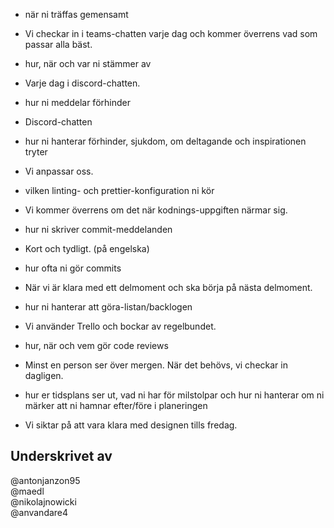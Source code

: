 - när ni träffas gemensamt
- Vi checkar in i teams-chatten varje dag och kommer överrens vad som passar alla bäst.
  <br>

- hur, när och var ni stämmer av
- Varje dag i discord-chatten.
  <br>

- hur ni meddelar förhinder
- Discord-chatten
  <br>

- hur ni hanterar förhinder, sjukdom, om deltagande och inspirationen tryter
- Vi anpassar oss.
  <br>

- vilken linting- och prettier-konfiguration ni kör
- Vi kommer överrens om det när kodnings-uppgiften närmar sig.
  <br>

- hur ni skriver commit-meddelanden
- Kort och tydligt. (på engelska)
  <br>

- hur ofta ni gör commits
- När vi är klara med ett delmoment och ska börja på nästa delmoment.
  <br>

- hur ni hanterar att göra-listan/backlogen
- Vi använder Trello och bockar av regelbundet.
  <br>

- hur, när och vem gör code reviews
- Minst en person ser över mergen. När det behövs, vi checkar in dagligen.
  <br>

- hur er tidsplans ser ut, vad ni har för milstolpar och hur ni hanterar om ni märker att ni hamnar efter/före i planeringen
- Vi siktar på att vara klara med designen tills fredag.
  <br>

## Underskrivet av

@antonjanzon95 <br>
@maedl <br>
@nikolajnowicki <br>
@anvandare4 <br>
